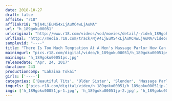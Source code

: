 ```yaml
---
date: 2018-10-27
draft: false
affsite: "r18"
afflinkr18: "NjA4LjEuMS4xLjAuMC4wLjAuMA"
url: "h_189goku00051"
urloriginal: "http://www.r18.com/videos/vod/movies/detail/-/id=h_189goku00051"
urlfinal: "http://media.r18.com/track/NjA4LjEuMS4xLjAuMC4wLjAuMA/videos/vod/movies/detail/-/id=h_189goku00051"
samplevid: "----"
title: "There Is Too Much Temptation At A Men's Massage Parlor How Can You Say There's No Sex Allowed When You're Using Such Hot Sexy Techniques!?"
mainimgurl: "pics.r18.com/digital/video/h_189goku00051/h_189goku00051ps.jpg"
mainimgs: "h_189goku00051ps.jpg"
releasedate: "Apr. 24, 2017"
duration: 243
productioncomp: "Lahaina Tokai"
girls: ['----']
categories: ['Beautiful Tits', 'Older Sister', 'Slender', 'Massage Parlor', 'Compilation', 'Over 4 Hours', 'Hi-Def']
imgurls: ['pics.r18.com/digital/video/h_189goku00051/h_189goku00051jp-1.jpg', 'pics.r18.com/digital/video/h_189goku00051/h_189goku00051jp-2.jpg', 'pics.r18.com/digital/video/h_189goku00051/h_189goku00051jp-3.jpg', 'pics.r18.com/digital/video/h_189goku00051/h_189goku00051jp-4.jpg', 'pics.r18.com/digital/video/h_189goku00051/h_189goku00051jp-5.jpg', 'pics.r18.com/digital/video/h_189goku00051/h_189goku00051jp-6.jpg', 'pics.r18.com/digital/video/h_189goku00051/h_189goku00051jp-7.jpg', 'pics.r18.com/digital/video/h_189goku00051/h_189goku00051jp-8.jpg', 'pics.r18.com/digital/video/h_189goku00051/h_189goku00051jp-9.jpg', 'pics.r18.com/digital/video/h_189goku00051/h_189goku00051jp-10.jpg', 'pics.r18.com/digital/video/h_189goku00051/h_189goku00051jp-11.jpg', 'pics.r18.com/digital/video/h_189goku00051/h_189goku00051jp-12.jpg', 'pics.r18.com/digital/video/h_189goku00051/h_189goku00051jp-13.jpg', 'pics.r18.com/digital/video/h_189goku00051/h_189goku00051jp-14.jpg', 'pics.r18.com/digital/video/h_189goku00051/h_189goku00051jp-15.jpg', 'pics.r18.com/digital/video/h_189goku00051/h_189goku00051jp-16.jpg', 'pics.r18.com/digital/video/h_189goku00051/h_189goku00051jp-17.jpg', 'pics.r18.com/digital/video/h_189goku00051/h_189goku00051jp-18.jpg', 'pics.r18.com/digital/video/h_189goku00051/h_189goku00051jp-19.jpg', 'pics.r18.com/digital/video/h_189goku00051/h_189goku00051jp-20.jpg']
imgs: ['h_189goku00051jp-1.jpg', 'h_189goku00051jp-2.jpg', 'h_189goku00051jp-3.jpg', 'h_189goku00051jp-4.jpg', 'h_189goku00051jp-5.jpg', 'h_189goku00051jp-6.jpg', 'h_189goku00051jp-7.jpg', 'h_189goku00051jp-8.jpg', 'h_189goku00051jp-9.jpg', 'h_189goku00051jp-10.jpg', 'h_189goku00051jp-11.jpg', 'h_189goku00051jp-12.jpg', 'h_189goku00051jp-13.jpg', 'h_189goku00051jp-14.jpg', 'h_189goku00051jp-15.jpg', 'h_189goku00051jp-16.jpg', 'h_189goku00051jp-17.jpg', 'h_189goku00051jp-18.jpg', 'h_189goku00051jp-19.jpg', 'h_189goku00051jp-20.jpg']
---
```

